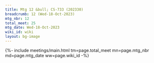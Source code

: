 ```yaml
---
title: Mtg 12 &bull; CS-733 (202330)
breadcrumb: 12 (Wed-18-Oct-2023)
mtg_nbr: 12
total_meet: 25
mtg_date: Wed-18-Oct-2023
wiki_id: wiki
layout: bg-image
---
```


{%- include meetings/main.html
    tm=page.total_meet
    mn=page.mtg_nbr
    md=page.mtg_date
    ww=page.wiki_id
-%}
